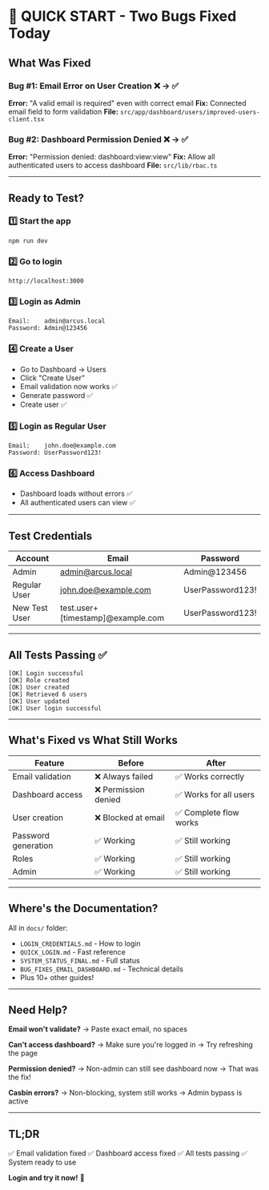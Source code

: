 # 🚀 QUICK START - Two Bugs Fixed Today

## What Was Fixed

### Bug #1: Email Error on User Creation ❌ → ✅
**Error:** "A valid email is required" even with correct email
**Fix:** Connected email field to form validation
**File:** `src/app/dashboard/users/improved-users-client.tsx`

### Bug #2: Dashboard Permission Denied ❌ → ✅
**Error:** "Permission denied: dashboard:view:view"
**Fix:** Allow all authenticated users to access dashboard
**File:** `src/lib/rbac.ts`

---

## Ready to Test?

### 1️⃣ Start the app
```
npm run dev
```

### 2️⃣ Go to login
```
http://localhost:3000
```

### 3️⃣ Login as Admin
```
Email:    admin@arcus.local
Password: Admin@123456
```

### 4️⃣ Create a User
- Go to Dashboard → Users
- Click "Create User"
- Email validation now works ✅
- Generate password ✅
- Create user ✅

### 5️⃣ Login as Regular User
```
Email:    john.doe@example.com
Password: UserPassword123!
```

### 6️⃣ Access Dashboard
- Dashboard loads without errors ✅
- All authenticated users can view ✅

---

## Test Credentials

| Account | Email | Password |
|---------|-------|----------|
| Admin | admin@arcus.local | Admin@123456 |
| Regular User | john.doe@example.com | UserPassword123! |
| New Test User | test.user+[timestamp]@example.com | UserPassword123! |

---

## All Tests Passing ✅

```
[OK] Login successful
[OK] Role created
[OK] User created
[OK] Retrieved 6 users
[OK] User updated
[OK] User login successful
```

---

## What's Fixed vs What Still Works

| Feature | Before | After |
|---------|--------|-------|
| Email validation | ❌ Always failed | ✅ Works correctly |
| Dashboard access | ❌ Permission denied | ✅ Works for all users |
| User creation | ❌ Blocked at email | ✅ Complete flow works |
| Password generation | ✅ Working | ✅ Still working |
| Roles | ✅ Working | ✅ Still working |
| Admin | ✅ Working | ✅ Still working |

---

## Where's the Documentation?

All in `docs/` folder:
- `LOGIN_CREDENTIALS.md` - How to login
- `QUICK_LOGIN.md` - Fast reference
- `SYSTEM_STATUS_FINAL.md` - Full status
- `BUG_FIXES_EMAIL_DASHBOARD.md` - Technical details
- Plus 10+ other guides!

---

## Need Help?

**Email won't validate?**
→ Paste exact email, no spaces

**Can't access dashboard?**
→ Make sure you're logged in
→ Try refreshing the page

**Permission denied?**
→ Non-admin can still see dashboard now
→ That was the fix!

**Casbin errors?**
→ Non-blocking, system still works
→ Admin bypass is active

---

## TL;DR

✅ Email validation fixed
✅ Dashboard access fixed
✅ All tests passing
✅ System ready to use

**Login and try it now!** 🎉

